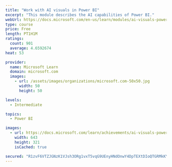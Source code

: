 ```yaml
---
title: "Work with AI visuals in Power BI"
excerpt: "This module describes the AI capabilities of Power BI."
webUrl: https://docs.microsoft.com/en-us/learn/modules/ai-visuals-power-bi/
type: course
price: Free
length: PT1H1M
ratings:
  count: 901
  average: 4.6592674
heat: 53

provider:
  name: Microsoft Learn
  domain: microsoft.com
  images:
    - url: /assets/images/organizations/microsoft.com-50x50.jpg
      width: 50
      height: 50

levels:
  - Intermediate

topics:
  - Power BI

images:
  - url: https://docs.microsoft.com/learn/achievements/ai-visuals-power-bi-social.png
    width: 643
    height: 321
    isCached: true

secured: "R1zvF6VTZJGNzK1VJsh3ORg1vxT5vqG9UEnyHNdOnwY4DpTEXtDIoQTGRMkKY7Dpwc8DZxpQ5WRzuUwY+IGz1Un/V3ceVbZrz72/7eXvD+ZplGI2W+GtRVLU12ZKjPPwvwOyIbme1Stu8MemkJlXy5uKEgzehuCRfr+6W3Tarf9Bfio4kARVhhj5hXp9vFlvvOKfac/4ym99isz9yuUNBnR85CprAhfUFMxcxRO0LkjFmXrGuHI9QLQzjHYRP+8TBEha5KX1Obq+iVG5vF2J8znvO0Bq9JlPsMmKzSVv09kROWgbQu7Dcxn9ANf6qR5ySW75bccd6VRB+IOkpNE0RiGngurjeShfCoeh5/hZiDaPG/XItOFeMrl3UD/3gmOLgP/dQwrRHzQEIouZ4XAKGDV4Dszn66jt+WUQ7yKbGjs=;C5+beLc/6Ubv2fQgQx5qvw=="
---
```


